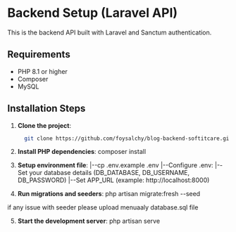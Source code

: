 # Backend Setup (Laravel API)

This is the backend API built with Laravel and Sanctum authentication.

## Requirements

- PHP 8.1 or higher
- Composer
- MySQL 

## Installation Steps

1. **Clone the project**:
   ```bash
     git clone https://github.com/foysalchy/blog-backend-softitcare.git
   

2. **Install PHP dependencies**:
composer install

3. **Setup environment file**:
    |--cp .env.example .env
    |--Configure .env:
    |--Set your database details (DB_DATABASE, DB_USERNAME, DB_PASSWORD)
    |--Set APP_URL (example: http://localhost:8000)

4. **Run migrations and seeders**:
php artisan migrate:fresh --seed

if any issue with seeder please upload menuaaly database.sql file

5. **Start the development server**:
php artisan serve